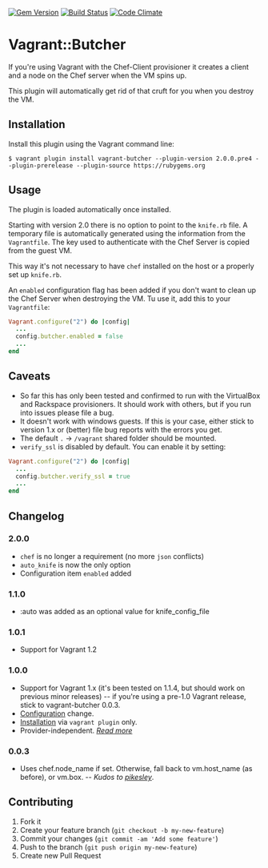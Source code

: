 
[![Gem Version](https://badge.fury.io/rb/vagrant-butcher.png)](http://badge.fury.io/rb/vagrant-butcher)
[![Build Status](https://travis-ci.org/cassianoleal/vagrant-butcher.png)](https://travis-ci.org/cassianoleal/vagrant-butcher)
[![Code Climate](https://codeclimate.com/github/cassianoleal/vagrant-butcher.png)](https://codeclimate.com/github/cassianoleal/vagrant-butcher)

# Vagrant::Butcher

If you're using Vagrant with the Chef-Client provisioner it creates a client and a node on the Chef server when the VM spins up.

This plugin will automatically get rid of that cruft for you when you destroy the VM.

## <a id="install"></a>Installation

Install this plugin using the Vagrant command line:

    $ vagrant plugin install vagrant-butcher --plugin-version 2.0.0.pre4 --plugin-prerelease --plugin-source https://rubygems.org

## <a id='usage'></a>Usage

The plugin is loaded automatically once installed.

Starting with version 2.0 there is no option to point to the `knife.rb` file. A temporary file is automatically generated using the information from the `Vagrantfile`. The key used to authenticate with the Chef Server is copied from the guest VM.

This way it's not necessary to have `chef` installed on the host or a properly set up `knife.rb`.

An `enabled` configuration flag has been added if you don't want to clean up the Chef Server when destroying the VM. Tu use it, add this to your `Vagrantfile`:

```ruby
Vagrant.configure("2") do |config|
  ...
  config.butcher.enabled = false
  ...
end
```

## <a id='caveats'></a>Caveats

* So far this has only been tested and confirmed to run with the VirtualBox and Rackspace provisioners. It should work with others, but if you run into issues please file a bug.
* It doesn't work with windows guests. If this is your case, either stick to version 1.x or (better) file bug reports with the errors you get.
* The default `.` -> `/vagrant` shared folder should be mounted.
* `verify_ssl` is disabled by default. You can enable it by setting:

```ruby
Vagrant.configure("2") do |config|
  ...
  config.butcher.verify_ssl = true
  ...
end
```

## Changelog

### 2.0.0

* `chef` is no longer a requirement (no more `json` conflicts)
* `auto_knife` is now the only option
* Configuration item `enabled` added

### 1.1.0

* :auto was added as an optional value for knife_config_file

### 1.0.1

* Support for Vagrant 1.2

### 1.0.0

* Support for Vagrant 1.x (it's been tested on 1.1.4, but should work on previous minor releases) -- if you're using a pre-1.0 Vagrant release, stick to vagrant-butcher 0.0.3.
* [Configuration](#usage) change.
* [Installation](#install) via `vagrant plugin` only.
* Provider-independent. _[Read more](#caveats)_

### 0.0.3

* Uses chef.node_name if set. Otherwise, fall back to vm.host_name (as before), or vm.box. -- _Kudos to [pikesley](https://github.com/pikesley)_.

## Contributing

1. Fork it
2. Create your feature branch (`git checkout -b my-new-feature`)
3. Commit your changes (`git commit -am 'Add some feature'`)
4. Push to the branch (`git push origin my-new-feature`)
5. Create new Pull Request
